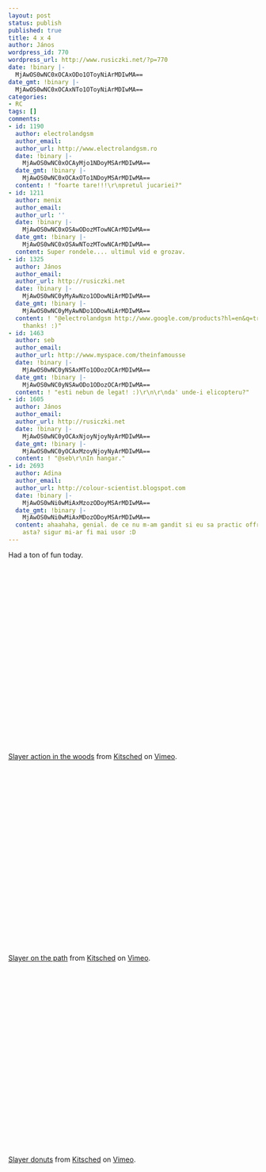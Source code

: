 ```yaml
---
layout: post
status: publish
published: true
title: 4 x 4
author: János
wordpress_id: 770
wordpress_url: http://www.rusiczki.net/?p=770
date: !binary |-
  MjAwOS0wNC0xOCAxODo1OToyNiArMDIwMA==
date_gmt: !binary |-
  MjAwOS0wNC0xOCAxNTo1OToyNiArMDIwMA==
categories:
- RC
tags: []
comments:
- id: 1190
  author: electrolandgsm
  author_email: 
  author_url: http://www.electrolandgsm.ro
  date: !binary |-
    MjAwOS0wNC0xOCAyMjo1NDoyMSArMDIwMA==
  date_gmt: !binary |-
    MjAwOS0wNC0xOCAxOTo1NDoyMSArMDIwMA==
  content: ! "foarte tare!!!\r\npretul jucariei?"
- id: 1211
  author: menix
  author_email: 
  author_url: ''
  date: !binary |-
    MjAwOS0wNC0xOSAwODozMTowNCArMDIwMA==
  date_gmt: !binary |-
    MjAwOS0wNC0xOSAwNTozMTowNCArMDIwMA==
  content: Super rondele.... ultimul vid e grozav.
- id: 1325
  author: János
  author_email: 
  author_url: http://rusiczki.net
  date: !binary |-
    MjAwOS0wNC0yMyAwNzo1ODowNiArMDIwMA==
  date_gmt: !binary |-
    MjAwOS0wNC0yMyAwNDo1ODowNiArMDIwMA==
  content: ! "@electrolandgsm http://www.google.com/products?hl=en&q=traxxas+slayer\r\n@menix
    thanks! :)"
- id: 1463
  author: seb
  author_email: 
  author_url: http://www.myspace.com/theinfamousse
  date: !binary |-
    MjAwOS0wNC0yNSAxMTo1ODozOCArMDIwMA==
  date_gmt: !binary |-
    MjAwOS0wNC0yNSAwODo1ODozOCArMDIwMA==
  content: ! "esti nebun de legat! :)\r\n\r\nda' unde-i elicopteru?"
- id: 1605
  author: János
  author_email: 
  author_url: http://rusiczki.net
  date: !binary |-
    MjAwOS0wNC0yOCAxNjoyNjoyNyArMDIwMA==
  date_gmt: !binary |-
    MjAwOS0wNC0yOCAxMzoyNjoyNyArMDIwMA==
  content: ! "@seb\r\nIn hangar."
- id: 2693
  author: Adina
  author_email: 
  author_url: http://colour-scientist.blogspot.com
  date: !binary |-
    MjAwOS0wNi0wMiAxMzozODoyMSArMDIwMA==
  date_gmt: !binary |-
    MjAwOS0wNi0wMiAxMDozODoyMSArMDIwMA==
  content: ahaahaha, genial. de ce nu m-am gandit si eu sa practic offroadu in varianta
    asta? sigur mi-ar fi mai usor :D
---
```

<p>Had a ton of fun today.</p>
<p><object width="500" height="375"><param name="allowfullscreen" value="true" /><param name="allowscriptaccess" value="always" /><param name="movie" value="http://vimeo.com/moogaloop.swf?clip_id=4211755&amp;server=vimeo.com&amp;show_title=1&amp;show_byline=1&amp;show_portrait=0&amp;color=ffffff&amp;fullscreen=1" /><embed src="http://vimeo.com/moogaloop.swf?clip_id=4211755&amp;server=vimeo.com&amp;show_title=1&amp;show_byline=1&amp;show_portrait=0&amp;color=ffffff&amp;fullscreen=1" type="application/x-shockwave-flash" allowfullscreen="true" allowscriptaccess="always" width="500" height="375"></embed></object><br /><a href="http://vimeo.com/4211755">Slayer action in the woods</a> from <a href="http://vimeo.com/kitsched">Kitsched</a> on <a href="http://vimeo.com">Vimeo</a>.</p>
<p><object width="500" height="375"><param name="allowfullscreen" value="true" /><param name="allowscriptaccess" value="always" /><param name="movie" value="http://vimeo.com/moogaloop.swf?clip_id=4211909&amp;server=vimeo.com&amp;show_title=1&amp;show_byline=1&amp;show_portrait=0&amp;color=ffffff&amp;fullscreen=1" /><embed src="http://vimeo.com/moogaloop.swf?clip_id=4211909&amp;server=vimeo.com&amp;show_title=1&amp;show_byline=1&amp;show_portrait=0&amp;color=ffffff&amp;fullscreen=1" type="application/x-shockwave-flash" allowfullscreen="true" allowscriptaccess="always" width="500" height="375"></embed></object><br /><a href="http://vimeo.com/4211909">Slayer on the path</a> from <a href="http://vimeo.com/kitsched">Kitsched</a> on <a href="http://vimeo.com">Vimeo</a>.</p>
<p><object width="500" height="375"><param name="allowfullscreen" value="true" /><param name="allowscriptaccess" value="always" /><param name="movie" value="http://vimeo.com/moogaloop.swf?clip_id=4211966&amp;server=vimeo.com&amp;show_title=1&amp;show_byline=1&amp;show_portrait=0&amp;color=ffffff&amp;fullscreen=1" /><embed src="http://vimeo.com/moogaloop.swf?clip_id=4211966&amp;server=vimeo.com&amp;show_title=1&amp;show_byline=1&amp;show_portrait=0&amp;color=ffffff&amp;fullscreen=1" type="application/x-shockwave-flash" allowfullscreen="true" allowscriptaccess="always" width="500" height="375"></embed></object><br /><a href="http://vimeo.com/4211966">Slayer donuts</a> from <a href="http://vimeo.com/kitsched">Kitsched</a> on <a href="http://vimeo.com">Vimeo</a>.</p>
